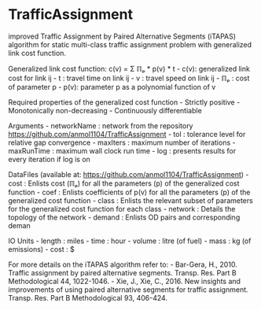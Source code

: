 # TrafficAssignment
improved Traffic Assignment by Paired Alternative Segments (iTAPAS) algorithm for static multi-class traffic assignment problem with generalized link cost function.

Generalized link cost function: c(v) = Σ ℿₚ * p(v) * t
    -   c(v): generalized link cost for link ij
    -   t   : travel time on link ij
    -   v   : travel speed on link ij
    -   ℿₚ  : cost of parameter p
    -   p(v): parameter p as a polynomial function of v

Required properties of the generalized cost function
    -   Strictly positive
    -   Monotonically non-decreasing
    -   Continuously differentiable

Arguments
    -   networkName : network from the repository https://github.com/anmol1104/TrafficAssignment
    -   tol         : tolerance level for relative gap convergence
    -   maxIters    : maximum number of iterations
    -   maxRunTime  : maximum wall clock run time
    -   log         : presents results for every iteration if log is on

DataFiles (available at: https://github.com/anmol1104/TrafficAssignment)
    -   cost    : Enlists cost (ℿₚ) for all the parameters (p) of the generalized cost function
    -   coef    : Enlists coefficients of p(v) for all the parameters (p) of the generalized cost function
    -   class   : Enlists the relevant subset of parameters for the generalized cost function for each class
    -   network : Details the topology of the network
    -   demand  : Enlists OD pairs and corresponding deman

IO Units
    -   length  : miles
    -   time    : hour
    -   volume  : litre (of fuel)
    -   mass    : kg (of emissions)
    -   cost    : $

For more details on the iTAPAS algorithm refer to:
    - Bar-Gera, H., 2010. Traffic assignment by paired alternative segments. Transp. Res. Part B Methodological 44, 1022-1046.
    - Xie, J., Xie, C., 2016. New insights and improvements of using paired alternative segments for traffic assignment. Transp. Res. Part B Methodological 93, 406-424.

